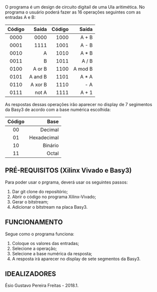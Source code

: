 O programa é um design de circuito digitail de uma Ula aritimética. No programa o usuário poderá fazer as 16 operações seguintes com as entradas A e B:

Código    | Saída   | Código  | Saída   
:-------: | ------: | ------: | ------: 
0000      | 0000    |1000     | A + B
0001      | 1111    |1001     | A - B
0010      |  A      |1010     | A * B
0011      |  B      |1011     | A / B
0100      |  A or B |1100     | A mod B 
0101      |A and B  |1101     | A * A
0110      |A xor B  |1110     | - A
0111      | not A   |1111     | A + 1

As respostas dessas operações irão aparecer no display de 7 segimentos da Basy3 de acordo com a base numérica escolhida: 

Código    | Base 
:-------: | ------:
00        | Decimal
01        | Hexadecimal 
10        | Binário
11        | Octal


## PRÉ-REQUISITOS (Xilinx Vivado e Basy3)
Para poder usar o prgrama, deverá usar os seguintes passos: 
1. Dar git clone do repositório;
2. Abrir o código no programa Xilinx-Vivado;
3. Gerar o bitstream;
4. Adicionar o bitstream na placa Basy3.


## FUNCIONAMENTO
Segue como o programa funciona:
1. Coloque os valores das entradas;
2. Selecione a operação;
3. Selecione a base numérica da resposta;
4. A resposta irá aparecer no display de sete segmentos da Basy3. 
  

## IDEALIZADORES
Ésio Gustavo Pereira Freitas - 2018.1.
